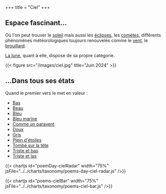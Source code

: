 +++
title = "Ciel"
+++

## Espace fascinant...

Où l'on peut trouver le [soleil](/search?search-by=soleil) mais aussi les [éclipses](/search?search-by=eclipse), les [comètes](/search?search-by=comète), différents phénomènes météorologiques toujours renouvelés comme le [vent](/search?search-by=vent), le [brouillard](/search?search-by=brouillard).

[La lune](../lune), quant à elle, dispose de sa propre catégorie.

{{< figure src="/images/ciel.jpg" title="Juin 2024" >}}

## ...Dans tous ses états

Quand le premier vers le met en valeur :

- [Bas](../../seasons/22_vingt_deuxieme_saison/blues_d_automne)
- [Beau](../../seasons/22_vingt_deuxieme_saison/l_amour_courtois)
- [Bleu](../../seasons/4_quatrieme_saison/ete)
- [Bleu marine](../../seasons/5_cinquieme_saison/matin_celeste)
- [Comme un paravent](../../seasons/3_troisieme_saison/panoramique)
- [Doux](../../seasons/23_vingt_troisieme_saison/ciel)
- [Gris](../../reprises/le_ciel_est_gris)
- [Plein d'étoiles](../../seasons/4_quatrieme_saison/l_amour_tendre)
- [Tombé sur la tête](../../seasons/19_dix_neuvieme_saison/sens_dessus_dessous)
- [Triste et bas](../../seasons/9_neuvieme_saison/l_hiver_deja)
- [Triste et las](../../seasons/23_vingt_troisieme_saison/hiver_perdu)

{{< chartjs id="poemDay-cielRadar" width="75%" jsFile="../../charts/taxonomy/poems-day-ciel-radar.js" />}}

{{< chartjs id="poems-cielBar" width="75%" jsFile="../../charts/taxonomy/poems-ciel-bar.js" />}}

